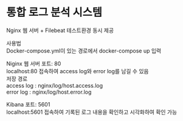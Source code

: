<H1>통합 로그 분석 시스템</H1>

Nginx 웹 서버 + Filebeat 테스트환경 동시 제공

사용법<br/>
Docker-compose.yml이 있는 경로에서 docker-compose up 입력

Niginx 웹 서버 포트: 80<br/>
localhost:80 접속하여 access log와 error log를 남길 수 있음<br/>
저장 경로<br/>
access log : nginx/log/host.access.log<br/>
error log : nginx/log/host.error.log

Kibana 포트: 5601<br/>
localhost:5601 접속하여 기록된 로그 내용을 확인하고 시각화하여 확인 가능
